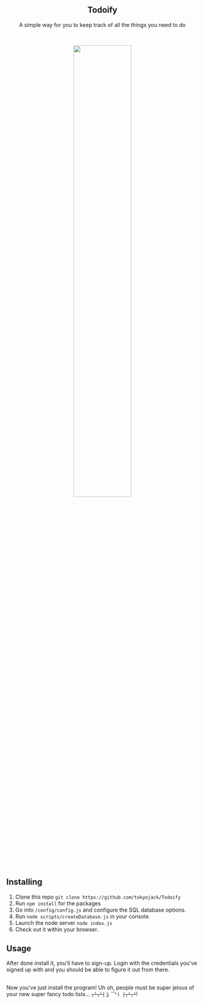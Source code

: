 <h2  align="center">Todoify</h2>
<p  align="center">A simple way for you to keep track of all the things you need to do</p>

<br/>

<p align="center">
  <img src="https://i.imgur.com/N73JqWE.png" width="55%" height="55%"/>
</p>

## Installing

1. Clone this repo ```git clone https://github.com/tokyojack/Todoify```
2. Run ```npm install``` for the packages
3. Go into ```/config/config.js``` and configure the SQL database options.
4. Run ```node scripts/createDatabase.js``` in your console.
5. Launch the node server ```node index.js```
6. Check out it within your browser.

## Usage

After done install it, you'll have to sign-up. Login with the credentials you've signed up with and you
should be able to figure it out from there.

##

Now you've just install the program! Uh oh, people must be super jelous of your new super fancy todo lists... 
```┬┴┬┴┤ ͜ʖ ͡°) ├┬┴┬┴```!
